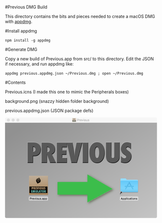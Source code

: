 #Previous DMG Build

This directory contains the bits and pieces needed to create a macOS DMG with [appdmg](https://github.com/LinusU/node-appdmg).

#Install appdmg

    npm install -g appdmg

#Generate DMG

Copy a new build of Previous.app from src/ to this directory. Edit the JSON if necessary, and run appdmg like:

    appdmg previous.appdmg.json ~/Previous.dmg ; open ~/Previous.dmg

#Contents

Previous.icns (I made this one to mimic the Peripherals boxes)

background.png (snazzy hidden folder background)

previous.appdmg.json (JSON package defs)


![](previousdmg.png)

